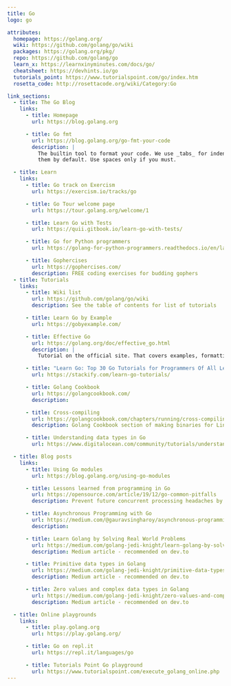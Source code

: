 ```yaml
---
title: Go
logo: go

attributes:
  homepage: https://golang.org/
  wiki: https://github.com/golang/go/wiki
  packages: https://golang.org/pkg/
  repo: https://github.com/golang/go
  learn_x: https://learnxinyminutes.com/docs/go/
  cheatsheet: https://devhints.io/go
  tutorials_point: https://www.tutorialspoint.com/go/index.htm
  rosetta_code: http://rosettacode.org/wiki/Category:Go

link_sections:
  - title: The Go Blog
    links:
      - title: Homepage
        url: https://blog.golang.org

      - title: Go fmt
        url: https://blog.golang.org/go-fmt-your-code
        description: |
          The builtin tool to format your code. We use _tabs_ for indentation and `gofmt` emits
          them by default. Use spaces only if you must.

  - title: Learn
    links:
      - title: Go track on Exercism
        url: https://exercism.io/tracks/go

      - title: Go Tour welcome page
        url: https://tour.golang.org/welcome/1

      - title: Learn Go with Tests
        url: https://quii.gitbook.io/learn-go-with-tests/

      - title: Go for Python programmers
        url: https://golang-for-python-programmers.readthedocs.io/en/latest/index.html

      - title: Gophercises
        url: https://gophercises.com/
        description: FREE coding exercises for budding gophers
  - title: Tutorials
    links:
      - title: Wiki list
        url: https://github.com/golang/go/wiki
        description: See the table of contents for list of tutorials

      - title: Learn Go by Example
        url: https://gobyexample.com/

      - title: Effective Go
        url: https://golang.org/doc/effective_go.html
        description: |
          Tutorial on the official site. That covers examples, formatting guide and how to do many things in the language such as errors, functions and concurrency.

      - title: "Learn Go: Top 30 Go Tutorials for Programmers Of All Levels"
        url: https://stackify.com/learn-go-tutorials/

      - title: Golang Cookbook
        url: https://golangcookbook.com/
        description:

      - title: Cross-compiling
        url: https://golangcookbook.com/chapters/running/cross-compiling/
        description: Golang Cookbook section of making binaries for Linux, macOS and Windows

      - title: Understanding data types in Go
        url: https://www.digitalocean.com/community/tutorials/understanding-data-types-in-go

  - title: Blog posts
    links:
      - title: Using Go modules
        url: https://blog.golang.org/using-go-modules

      - title: Lessons learned from programming in Go
        url: https://opensource.com/article/19/12/go-common-pitfalls
        description: Prevent future concurrent processing headaches by learning how to address these common pitfalls.

      - title: Asynchronous Programming with Go
        url: https://medium.com/@gauravsingharoy/asynchronous-programming-with-go-546b96cd50c1
        description:

      - title: Learn Golang by Solving Real World Problems
        url: https://medium.com/golang-jedi-knight/learn-golang-by-solving-real-world-problems-955c609ff0db
        description: Medium article - recommended on dev.to

      - title: Primitive data types in Golang
        url: https://medium.com/golang-jedi-knight/primitive-data-types-in-golang-35a291df3bbe
        description: Medium article - recommended on dev.to

      - title: Zero values and complex data types in Golang
        url: https://medium.com/golang-jedi-knight/zero-values-and-complex-data-types-in-golang-20ec177d11a2
        description: Medium article - recommended on dev.to

  - title: Online playgrounds
    links:
      - title: play.golang.org
        url: https://play.golang.org/

      - title: Go on repl.it
        url: https://repl.it/languages/go

      - title: Tutorials Point Go playground
        url: https://www.tutorialspoint.com/execute_golang_online.php
---
```

